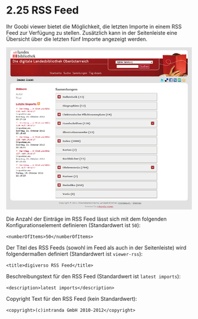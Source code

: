 # 2.25 RSS Feed

Ihr Goobi viewer bietet die Möglichkeit, die letzten Importe in einem RSS Feed zur Verfügung zu stellen. Zusätzlich kann in der Seitenleiste eine Übersicht über die letzten fünf Importe angezeigt werden.

![](../.gitbook/assets/rssfeed.png)

Die Anzahl der Einträge im RSS Feed lässt sich mit dem folgenden Konfigurationselement definieren \(Standardwert ist `50`\):

```markup
<numberOfItems>50</numberOfItems>
```



Der Titel des RSS Feeds \(sowohl im Feed als auch in der Seitenleiste\) wird folgendermaßen definiert \(Standardwert ist `viewer-rss`\):

```markup
<title>digiverso RSS Feed</title>
```



Beschreibungstext für den RSS Feed \(Standardwert ist `latest imports`\):

```markup
<description>latest imports</description>
```



Copyright Text für den RSS Feed \(kein Standardwert\): 

```markup
<copyright>(c)intranda GmbH 2010-2012</copyright>
```

